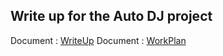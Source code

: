 <h2>Write up for the Auto DJ project
</h2>

Document : [WriteUp](https://docs.google.com/document/d/155YN68hIVQEK9g78wWdvMPDjjLl69MRRDf1XlZZMcXs/edit?usp=sharing)
Document : [WorkPlan](https://docs.google.com/document/d/1YvSApYdKG5luHO_vtN1dMUoc1Oq_5oeOVeHGU53x3tg/edit?usp=sharing)

